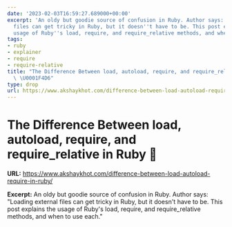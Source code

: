 ```yaml
---
date: '2023-02-03T16:59:27.689000+00:00'
excerpt: 'An oldy but goodie source of confusion in Ruby. Author says: "Loading external
  files can get tricky in Ruby, but it doesn''t have to be. This post explains the
  usage of Ruby''s load, require, and require_relative methods, and when to use each."'
tags:
- ruby
- explainer
- require
- require-relative
title: "The Difference Between load, autoload, require, and require_relative in Ruby\
  \ \U0001F4D6"
type: drop
url: https://www.akshaykhot.com/difference-between-load-autoload-require-in-ruby/
---
```


# The Difference Between load, autoload, require, and require_relative in Ruby 📖

**URL:** https://www.akshaykhot.com/difference-between-load-autoload-require-in-ruby/

**Excerpt:** An oldy but goodie source of confusion in Ruby. Author says: "Loading external files can get tricky in Ruby, but it doesn't have to be. This post explains the usage of Ruby's load, require, and require_relative methods, and when to use each."
